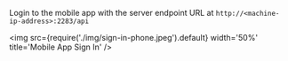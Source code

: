 Login to the mobile app with the server endpoint URL at `http://<machine-ip-address>:2283/api`

<img src={require('./img/sign-in-phone.jpeg').default} width='50%' title='Mobile App Sign In' />
